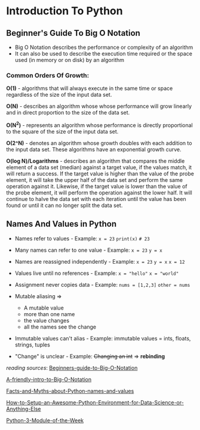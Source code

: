 # Introduction To Python

## Beginner's Guide To Big O Notation

* Big O Notation describes the performance or complexity of an algorithm
* It can also be used to describe the execution time required or the space used (in memory or on disk) by an algorithm

### Common Orders Of Growth:

**O(1)** - algorithms that will always execute in the same time or space regardless of the size of the input data set.

**O(N)** - describes an algorithm whose whose performance will grow linearly and in direct proportion to the size of the data set.

**O(N<sup>2</sup>)** - represents an algorithm whose performance is directly proportional to the square of the size of the input data set. 

**O(2^N)** - denotes an algorithm whose growth doubles with each addition to the input data set. These algorithms have an exponential growth curve.

**O(log N)/Logarithms** - describes an algorithm that compares the middle element of a data set (median) against a target value, if the values match, it will return a success. If the target value is higher than the value of the probe element, it will take the upper half of the data set and perform the same operation against it. Likewise, if the target value is lower than the value of the probe element, it will perform the operation against the lower half. It will continue to halve the data set with each iteration until the value has been found or until it can no longer split the data set.

## Names And Values in Python
* Names refer to values - Example: `x = 23` `print(x)` `# 23`

* Many names can refer to one value - Example: `x = 23` `y = x`

* Names are reassigned independently - Example: `x = 23` `y = x` `x = 12` 

* Values live until no references - Example: `x = "hello"` `x = "world"`

* Assignment never copies data - Example: `nums = [1,2,3]` `other = nums`

* Mutable aliasing => 
    - A mutable value
    - more than one name
    - the value changes
    - all the names see the change

* Immutable values can't alias - Example: immutable values = ints, floats, strings, tuples

* "Change" is unclear - Example: ~~Changing an int~~ => **rebinding**


*reading sources*: [Beginners-guide-to-Big-O-Notation](https://rob-bell.net/2009/06/a-beginners-guide-to-big-o-notation)

[A-friendly-intro-to-Big-O-Notation](https://www.codenewbie.org/basecs/8)

[Facts-and-Myths-about-Python-names-and-values ](https://www.youtube.com/watch?v=_AEJHKGk9ns)

[How-to-Setup-an-Awesome-Python-Environment-for-Data-Science-or-Anything-Else](https://towardsdatascience.com/how-to-setup-an-awesome-python-environment-for-data-science-or-anything-else-35d358cc95d5)

[Python-3-Module-of-the-Week](https://pymotw.com/3/index.html)